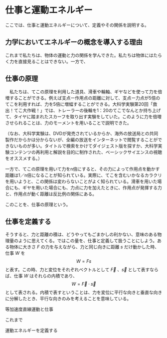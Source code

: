 <script type="text/javascript" async src="https://cdnjs.cloudflare.com/ajax/libs/mathjax/2.7.7/MathJax.js?config=TeX-MML-AM_CHTML">
</script>
<script type="text/x-mathjax-config">
 MathJax.Hub.Config({
 tex2jax: {
 inlineMath: [['$', '$'] ],
 displayMath: [ ['$$','$$'], ["\\[","\\]"] ]
 }
 });
</script>
# 仕事と運動エネルギー

ここでは、仕事と運動エネルギーについて、定義やその関係を説明する。



## 力学においてエネルギーの概念を導入する理由

これまで私たちは、物体の運動と力の関係を学んできた。私たちは物体にはたらく力を直接見ることはできない。一方で、



## 仕事の原理

　私たちは、てこの原理を利用した道具、滑車や輪軸、ギヤなどを使って力を倍増することができる。例えば支点ー作用点の距離に対して、支点ー力点が5倍のてこを利用すれば、力を5倍に増幅することができる。大科学実験第20回「救出！てこ大作戦！」では、トレーラーの後輪を1：20のてこでなんとか持ち上げて、タイヤに踏まれたスカーフを取り出す実験をしていた。このように力を倍増させられることは、力のモーメントを用いることで説明できた。

（なお、大科学実験は、DVDが発売されているからか、海外の放送局との共同製作だからかは分からないが、全編の放送をインターネットで閲覧することができないものが多い。タイトルで検索をかけてダイジェスト版を探すか、大科学実験コンテンツの再利用と解説を目的に制作された、ベーシックサイエンスの視聴をオススメする。）

一方で、てこの原理を用いて力をn倍にすると、その力によって作用点を動かす距離は1／n倍になることが知られている。実際に、てこを含むいかなるカラクリを用いようと、この関係は変わらないことがよく知られている。滑車を用いた場合にも、ギヤを用いた場合にも、力点に力を加えたときに、作用点が発揮する力と、作用点が動く距離は反比例の関係にある。

このことを、仕事の原理という。



## 仕事を定義する

そうすると、力と距離の積は、どうやってもごまかしの利かない、意味のある物理量のように思えてくる。ではこの量を、仕事と定義して扱うことにしよう。ある物体に大きさ $F$ の力を与えながら、力と同じ向きに距離 $s$ だけ動かした時、仕事 $W$ を
$$
W=Fs
$$
と表す。この時、力と変位をそれぞれベクトルとして $\vec F$ 、$\vec s$ として表すならば、仕事 $W$ はそれらの内積であり、
$$
W=\vec{F}\cdot\vec{s}
$$
として表される。内積で表すということは、力を変位に平行な向きと垂直な向きに分解したとき、平行な向きのみを考えることを意味している。



等加速度直線運動と仕事

これまで



運動エネルギーを定義する



